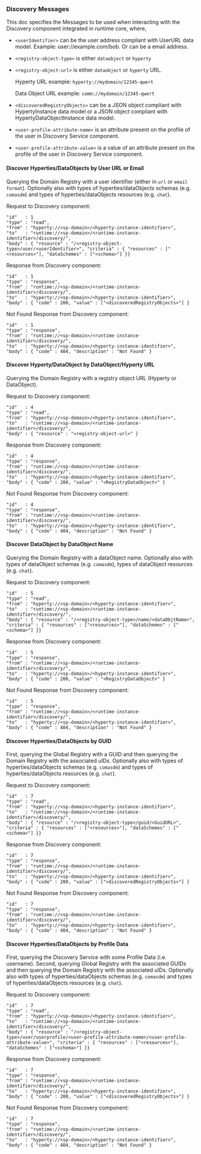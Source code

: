 ### Discovery Messages

This doc specifies the Messages to be used when interacting with the Discovery component integrated in runtime core, where,

* `<userIdentifier>` can be the user address compliant with UserURL data model. Example: user://example.com/bob. Or can be a email address.

* `<registry-object-type>` is either `dataobject` or `hyperty`

* `<registry-object-url>` is either `dataobject` or `hyperty` URL.

   Hyperty URL example: `hyperty://mydomain/12345-qwert`

   Data Object URL example: `comm://mydomain/12345-qwert`

* `<discoveredRegistryObjects>` can be a JSON object compliant with HypertyInstance data model or a JSON object compliant with HypertyDataObjectInstance data model.

* `<user-profile-attribute-name>` is an attribute present on the profile of the user in Discovery Service component.

* `<user-profile-attribute-value>` is a value of an attribute present on the profile of the user in Discovery Service component.


#### Discover Hyperties/DataObjects by User URL or Email

Querying the Domain Registry with a user identifier (either in `url` or `email format`). Optionally also with types of hyperties/dataObjects schemas (e.g. `comasdm`) and types of hyperties/dataObjects resources (e.g. `chat`).

Request to Discovery component:
```
"id"   : 1
"type" : "read",
"from" : "hyperty://<sp-domain>/<hyperty-instance-identifier>",
"to"   : "runtime://<sp-domain>/<runtime-instance-identifier>/discovery/",
"body" : { "resource" : "/<registry-object-type>/user/<userIdentifier>", "criteria" : { "resources" : ["<resources>"], "dataSchemes" : ["<schema>"] }}
```

Response from Discovery component:

```
"id"   : 1
"type" : "response",
"from" : "runtime://<sp-domain>/<runtime-instance-identifier>/discovery/",
"to"   : "hyperty://<sp-domain>/<hyperty-instance-identifier>",
"body" : { "code" : 200, "value" : ["<discoveredRegistryObjects>"] }
```

Not Found Response from Discovery component:

```
"id"   : 1
"type" : "response",
"from" : "runtime://<sp-domain>/<runtime-instance-identifier>/discovery/",
"to"   : "hyperty://<sp-domain>/<hyperty-instance-identifier>",
"body" : { "code" : 404, "description" : "Not Found" }
```

#### Discover Hyperty/DataObject by DataObject/Hyperty URL

Querying the Domain Registry with a registry object URL (Hyperty or DataObject).

Request to Discovery component:

```
"id"   : 4
"type" : "read",
"from" : "hyperty://<sp-domain>/<hyperty-instance-identifier>",
"to"   : "runtime://<sp-domain>/<runtime-instance-identifier>/discovery/",
"body" : { "resource" : "<registry-object-url>" }
```

Response from Discovery component:

```
"id"   : 4
"type" : "response",
"from" : "runtime://<sp-domain>/<runtime-instance-identifier>/discovery/",
"to"   : "hyperty://<sp-domain>/<hyperty-instance-identifier>",
"body" : { "code" : 200, "value" : "<RegistryDataObject>" }
```

Not Found Response from Discovery component:

```
"id"   : 4
"type" : "response",
"from" : "runtime://<sp-domain>/<runtime-instance-identifier>/discovery/",
"to"   : "hyperty://<sp-domain>/<hyperty-instance-identifier>",
"body" : { "code" : 404, "description" : "Not Found" }
```

#### Discover DataObject by DataObject Name

Querying the Domain Registry with a dataObject name. Optionally also with types of dataObject schemas
(e.g. `comasdm`), types of dataObject resources (e.g. `chat`).

Request to Discovery component:

```
"id"   : 5
"type" : "read",
"from" : "hyperty://<sp-domain>/<hyperty-instance-identifier>",
"to"   : "runtime://<sp-domain>/<runtime-instance-identifier>/discovery/",
"body" : { "resource" : "/<registry-object-type>/name/<dataObjtName>", "criteria" : { "resources" : ["<resources>"], "dataSchemes" : ["<schema>"] }}
```

Response from Discovery component:

```
"id"   : 5
"type" : "response",
"from" : "runtime://<sp-domain>/<runtime-instance-identifier>/discovery/",
"to"   : "hyperty://<sp-domain>/<hyperty-instance-identifier>",
"body" : { "code" : 200, "value" : "<RegistryDataObject>" }
```

Not Found Response from Discovery component:

```
"id"   : 5
"type" : "response",
"from" : "runtime://<sp-domain>/<runtime-instance-identifier>/discovery/",
"to"   : "hyperty://<sp-domain>/<hyperty-instance-identifier>",
"body" : { "code" : 404, "description" : "Not Found" }
```

#### Discover Hyperties/DataObjects by GUID

First, querying the Global Registry with a GUID and then querying the Domain Registry with the associated uIDs. Optionally also with types of hyperties/dataObjects schemas (e.g. `comasdm`) and types of hyperties/dataObjects resources (e.g. `chat`).

Request to Discovery component:

```
"id"   : 7
"type" : "read",
"from" : "hyperty://<sp-domain>/<hyperty-instance-identifier>",
"to"   : "runtime://<sp-domain>/<runtime-instance-identifier>/discovery/",
"body" : { "resource" : "/<registry-object-type>/guid/<GuidURL>", "criteria" : { "resources" : ["<resources>"], "dataSchemes" : ["<schema>"] }}
```

Response from Discovery component:

```
"id"   : 7
"type" : "response",
"from" : "runtime://<sp-domain>/<runtime-instance-identifier>/discovery/",
"to"   : "hyperty://<sp-domain>/<hyperty-instance-identifier>",
"body" : { "code" : 200, "value" : ["<discoveredRegistryObjects>"] }
```

Not Found Response from Discovery component:

```
"id"   : 7
"type" : "response",
"from" : "runtime://<sp-domain>/<runtime-instance-identifier>/discovery/",
"to"   : "hyperty://<sp-domain>/<hyperty-instance-identifier>",
"body" : { "code" : 404, "description" : "Not Found" }
```

#### Discover Hyperties/DataObjects by Profile Data

First, querying the Discovery Service with some Profile Data (i.e. username). Second, querying Global Registry with the associated
GUIDs and then querying the Domain Registry with the associated uIDs. Optionally also with types of hyperties/dataObjects schemas (e.g. `comasdm`) and types of hyperties/dataObjects resources (e.g. `chat`).


Request to Discovery component:

```
"id"   : 7
"type" : "read",
"from" : "hyperty://<sp-domain>/<hyperty-instance-identifier>",
"to"   : "runtime://<sp-domain>/<runtime-instance-identifier>/discovery/",
"body" : { "resource" : "/<registry-object-type>/user/userprofile/<user-profile-attribute-name>/<user-profile-attribute-value>", "criteria" : { "resources" : ["<resources>"], "dataSchemes" : ["<schema>"] }}
```

Response from Discovery component:

```
"id"   : 7
"type" : "response",
"from" : "runtime://<sp-domain>/<runtime-instance-identifier>/discovery/",
"to"   : "hyperty://<sp-domain>/<hyperty-instance-identifier>",
"body" : { "code" : 200, "value" : ["<discoveredRegistryObjects>"] }
```

Not Found Response from Discovery component:

```
"id"   : 7
"type" : "response",
"from" : "runtime://<sp-domain>/<runtime-instance-identifier>/discovery/",
"to"   : "hyperty://<sp-domain>/<hyperty-instance-identifier>",
"body" : { "code" : 404, "description" : "Not Found" }
```
